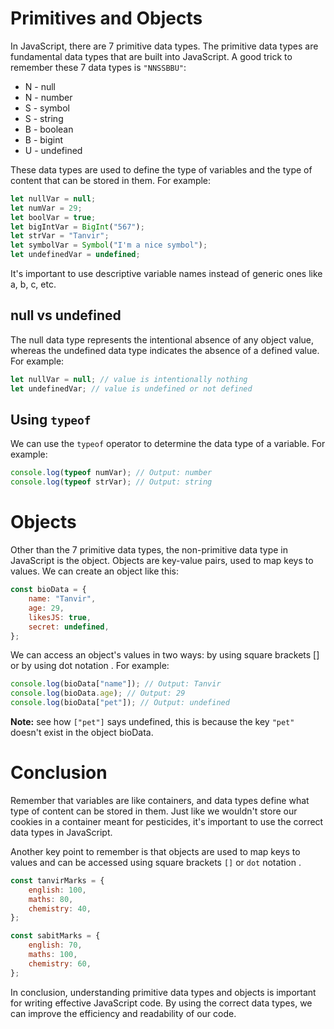 # Primitives and Objects
In JavaScript, there are 7 primitive data types. The primitive data types are fundamental data types that are built into JavaScript. A good trick to remember these 7 data types is `"NNSSBBU"`:
- N - null
- N - number
- S - symbol
- S - string
- B - boolean
- B - bigint
- U - undefined

These data types are used to define the type of variables and the type of content that can be stored in them. For example:

```js
let nullVar = null;
let numVar = 29;
let boolVar = true;
let bigIntVar = BigInt("567");
let strVar = "Tanvir";
let symbolVar = Symbol("I'm a nice symbol");
let undefinedVar = undefined;
```
It's important to use descriptive variable names instead of generic ones like a, b, c, etc.

## null vs undefined
The null data type represents the intentional absence of any object value, whereas the undefined data type indicates the absence of a defined value. For example:

```js
let nullVar = null; // value is intentionally nothing
let undefinedVar; // value is undefined or not defined
```
## Using `typeof`
We can use the `typeof` operator to determine the data type of a variable. For example:

```js
console.log(typeof numVar); // Output: number
console.log(typeof strVar); // Output: string
```
# Objects
Other than the 7 primitive data types, the non-primitive data type in JavaScript is the object. Objects are key-value pairs, used to map keys to values. We can create an object like this:

```js
const bioData = {
	name: "Tanvir",
	age: 29,
	likesJS: true,
	secret: undefined,
};
```
We can access an object's values in two ways: by using square brackets [] or by using dot notation . For example:

```js
console.log(bioData["name"]); // Output: Tanvir
console.log(bioData.age); // Output: 29
console.log(bioData["pet"]); // Output: undefined
```
**Note:** see how `["pet"]` says undefined, this is because the key `"pet"` doesn't exist in the object bioData.

# Conclusion
Remember that variables are like containers, and data types define what type of content can be stored in them. Just like we wouldn't store our cookies in a container meant for pesticides, it's important to use the correct data types in JavaScript.

Another key point to remember is that objects are used to map keys to values and can be accessed using square brackets `[]` or `dot` notation .

```js
const tanvirMarks = {
	english: 100,
	maths: 80,
	chemistry: 40,
};

const sabitMarks = {
	english: 70,
	maths: 100,
	chemistry: 60,
};
```
In conclusion, understanding primitive data types and objects is important for writing effective JavaScript code. By using the correct data types, we can improve the efficiency and readability of our code.


